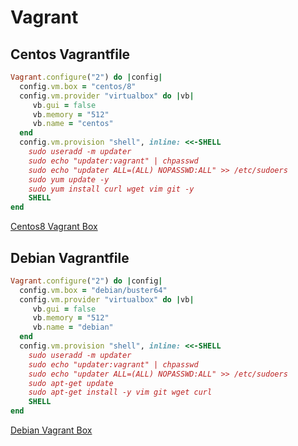 # Vagrant

## Centos Vagrantfile

```ruby
Vagrant.configure("2") do |config|
  config.vm.box = "centos/8"
  config.vm.provider "virtualbox" do |vb|
     vb.gui = false
     vb.memory = "512"
     vb.name = "centos"
  end
  config.vm.provision "shell", inline: <<-SHELL     
    sudo useradd -m updater
    sudo echo "updater:vagrant" | chpasswd
    sudo echo "updater ALL=(ALL) NOPASSWD:ALL" >> /etc/sudoers
    sudo yum update -y
    sudo yum install curl wget vim git -y
    SHELL
end
```

[Centos8 Vagrant Box](https://app.vagrantup.com/Valevaty/boxes/centos8)

## Debian Vagrantfile

```ruby
Vagrant.configure("2") do |config|
  config.vm.box = "debian/buster64"
  config.vm.provider "virtualbox" do |vb|
     vb.gui = false
     vb.memory = "512"
     vb.name = "debian"
  end
  config.vm.provision "shell", inline: <<-SHELL     
    sudo useradd -m updater
    sudo echo "updater:vagrant" | chpasswd
    sudo echo "updater ALL=(ALL) NOPASSWD:ALL" >> /etc/sudoers
    sudo apt-get update
    sudo apt-get install -y vim git wget curl
    SHELL
end
```

[Debian Vagrant Box](https://app.vagrantup.com/Valevaty/boxes/debian-buster64)
